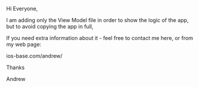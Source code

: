 Hi Everyone,

I am adding only the View Model file in order to show the logic of the app, but to avoid copying the app in full,

If you need extra information about it - feel free to contact me here, or from my web page:

ios-base.com/andrew/

Thanks

Andrew
